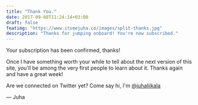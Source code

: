 ```yaml
---
title: "Thank You."
date: 2017-09-08T11:24:14+03:00
draft: false
featimg: "https://www.itsmejuha.co/images/split-thanks.jpg"
description: "Thanks for jumping onboard! You're now subscribed."
---
```


Your subscription has been confirmed, thanks!

Once I have something worth your while to tell about the next version of this site, you'll be among the very first people to learn about it. Thanks again and have a great week!

Are we connected on Twitter yet? Come say hi, I'm [@juhaliikala](https://www.twitter.com/juhaliikala)

— Juha